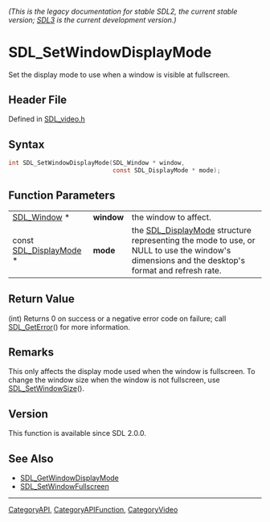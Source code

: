 ###### (This is the legacy documentation for stable SDL2, the current stable version; [SDL3](https://wiki.libsdl.org/SDL3/) is the current development version.)
# SDL_SetWindowDisplayMode

Set the display mode to use when a window is visible at fullscreen.

## Header File

Defined in [SDL_video.h](https://github.com/libsdl-org/SDL/blob/SDL2/include/SDL_video.h)

## Syntax

```c
int SDL_SetWindowDisplayMode(SDL_Window * window,
                             const SDL_DisplayMode * mode);
```

## Function Parameters

|                                            |            |                                                                                                                                                                  |
| ------------------------------------------ | ---------- | ---------------------------------------------------------------------------------------------------------------------------------------------------------------- |
| [SDL_Window](SDL_Window) *                 | **window** | the window to affect.                                                                                                                                            |
| const [SDL_DisplayMode](SDL_DisplayMode) * | **mode**   | the [SDL_DisplayMode](SDL_DisplayMode) structure representing the mode to use, or NULL to use the window's dimensions and the desktop's format and refresh rate. |

## Return Value

(int) Returns 0 on success or a negative error code on failure; call
[SDL_GetError](SDL_GetError)() for more information.

## Remarks

This only affects the display mode used when the window is fullscreen. To
change the window size when the window is not fullscreen, use
[SDL_SetWindowSize](SDL_SetWindowSize)().

## Version

This function is available since SDL 2.0.0.

## See Also

- [SDL_GetWindowDisplayMode](SDL_GetWindowDisplayMode)
- [SDL_SetWindowFullscreen](SDL_SetWindowFullscreen)

----
[CategoryAPI](CategoryAPI), [CategoryAPIFunction](CategoryAPIFunction), [CategoryVideo](CategoryVideo)

